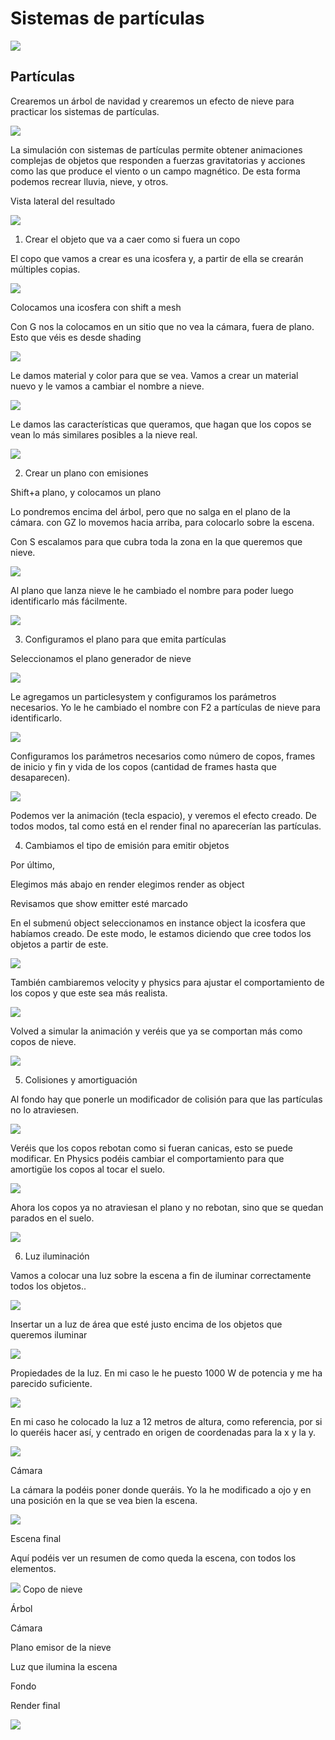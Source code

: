 # Sistemas de partículas

<img src="media/image1.png" id="image1">

## Partículas

Crearemos un árbol de navidad y crearemos un efecto de nieve para practicar los sistemas de partículas. 

<img src="media/image2.png" id="image2">

La simulación con sistemas de partículas permite obtener animaciones complejas de objetos que responden a fuerzas gravitatorias y acciones como las que produce el viento o un campo magnético. De esta forma podemos recrear lluvia, nieve, y otros.

Vista lateral del resultado

<img src="media/image3.png" id="image3">

1. Crear el objeto que va a caer como si fuera un copo

El copo que vamos a crear es una icosfera y, a partir de ella se crearán múltiples copias.

<img src="media/image4.png" id="image4">

Colocamos una icosfera con shift a mesh

Con G nos la colocamos en un sitio que no vea la cámara,  fuera de plano. Esto que véis es desde  shading

<img src="media/image4.png" id="image5">

Le damos material y color para que se vea. Vamos a crear un material nuevo y le vamos a cambiar el nombre a nieve.

<img src="media/image5.png" id="image6">

Le damos las características que queramos, que hagan que los copos se vean lo más similares posibles a la nieve real.

<img src="media/image6.png" id="image7">

2. Crear un plano con emisiones

Shift+a plano, y colocamos un plano

Lo pondremos encima del árbol, pero que no salga en el plano de la cámara. con GZ lo movemos hacia arriba, para colocarlo sobre la escena. 

Con S escalamos para que cubra toda la zona en la que queremos que nieve.

<img src="media/image7.png" id="image8">

Al plano que lanza nieve le he cambiado el nombre para poder luego identificarlo más fácilmente.

<img src="media/image8.png" id="image9">

3. Configuramos el plano para que emita partículas

Seleccionamos el plano generador de nieve

<img src="media/image8.png" id="image10">

Le agregamos un particlesystem y configuramos los parámetros necesarios. Yo le he cambiado el nombre con F2 a partículas de nieve para identificarlo.

<img src="media/image9.png" id="image11">

Configuramos los parámetros necesarios como número de copos, frames de inicio y fin y vida de los copos (cantidad de frames hasta que desaparecen).

<img src="media/image10.png" id="image12">

Podemos ver la animación (tecla espacio), y veremos el efecto creado. De todos modos, tal como está en el render final no aparecerían las partículas.

4. Cambiamos el tipo de emisión para emitir objetos

Por último, 

Elegimos más abajo en render elegimos render as object

Revisamos que show emitter esté marcado

En el submenú object seleccionamos en instance object la icosfera que habíamos creado. De este modo, le estamos diciendo que cree todos los objetos a partir de este.

<img src="media/image11.png" id="image13">

También cambiaremos velocity y physics para ajustar el comportamiento de los copos  y que este sea más realista.

<img src="media/image12.png" id="image14">

Volved a simular la animación y veréis que ya se comportan más como copos de nieve.

<img src="media/image13.png" id="image15">

5. Colisiones y amortiguación

Al fondo hay que ponerle un modificador de colisión para que las partículas no lo atraviesen.

<img src="media/image14.png" id="image16">

Veréis que los copos rebotan como si fueran canicas, esto se puede modificar. En Physics podéis cambiar el comportamiento para que amortigüe los copos al tocar el suelo.

<img src="media/image15.png" id="image17">

Ahora los copos ya no atraviesan el plano y no rebotan, sino que se quedan parados en el suelo.

<img src="media/image16.png" id="image18">

6. Luz iluminación

Vamos a colocar una luz sobre la escena a fin de iluminar correctamente todos los objetos..

<img src="media/image17.png" id="image19">

Insertar un a luz de área que esté justo encima de los objetos que queremos iluminar

<img src="media/image18.png" id="image20">

Propiedades de la luz. En mi caso le he puesto 1000 W de potencia y me ha parecido  suficiente.

<img src="media/image19.png" id="image21">

En mi caso he colocado la luz a 12 metros de altura, como referencia, por si lo queréis hacer así, y centrado en origen de coordenadas para la x y la y.

<img src="media/image20.png" id="image22">

Cámara

La cámara la podéis poner donde queráis. Yo la he modificado a ojo y en una posición en la que se vea bien la escena.

<img src="media/image21.png" id="image23">

Escena final

Aquí podéis ver un resumen de como queda la escena, con todos los elementos.

<img src="media/image22.png" id="image24">
Copo de nieve

Árbol

Cámara

Plano emisor de la nieve

Luz que ilumina la escena

Fondo

Render final

<img src="media/image24.png" id="image25">